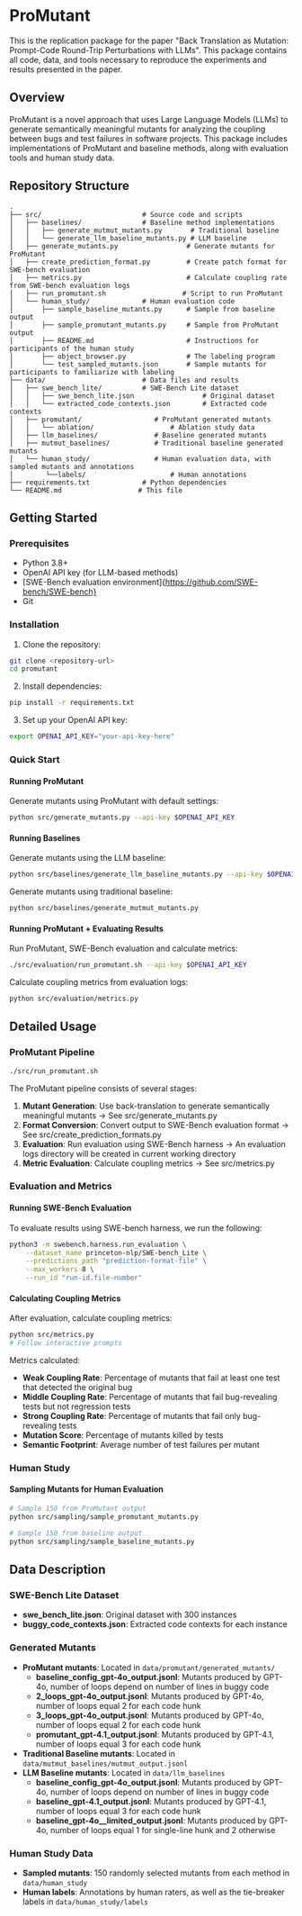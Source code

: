 # ProMutant

This is the replication package for the paper "Back Translation as Mutation: Prompt-Code Round-Trip Perturbations with LLMs". This package contains all code, data, and tools necessary to reproduce the experiments and results presented in the paper.

## Overview

ProMutant is a novel approach that uses Large Language Models (LLMs) to generate semantically meaningful mutants for analyzing the coupling between bugs and test failures in software projects. This package includes implementations of ProMutant and baseline methods, along with evaluation tools and human study data.

## Repository Structure

```
.
├── src/                         # Source code and scripts
│   ├── baselines/               # Baseline method implementations
│   │   ├── generate_mutmut_mutants.py       # Traditional baseline
│   │   └── generate_llm_baseline_mutants.py # LLM baseline
│   ├── generate_mutants.py                 # Generate mutants for ProMutant
│   ├── create_prediction_format.py         # Create patch format for SWE-bench evaluation
│   ├── metrics.py                          # Calculate coupling rate from SWE-bench evaluation logs
│   ├── run_promutant.sh                   # Script to run ProMutant
│   └── human_study/             # Human evaluation code
│       ├── sample_baseline_mutants.py      # Sample from baseline output
│       ├── sample_promutant_mutants.py     # Sample from ProMutant output
│       ├── README.md                       # Instructions for participants of the human study
│       ├── object_browser.py               # The labeling program 
│       └── test_sampled_mutants.json       # Sample mutants for participants to familiarize with labeling
├── data/                        # Data files and results
│   ├── swe_bench_lite/          # SWE-Bench Lite dataset
│   │   ├── swe_bench_lite.json                 # Original dataset
│   │   └── extracted_code_contexts.json        # Extracted code contexts
│   ├── promutant/                  # ProMutant generated mutants
│   │   └── ablation/                   # Ablation study data
│   ├── llm_baselines/              # Baseline generated mutants
│   ├── mutmut_baselines/           # Traditional baseline generated mutants
│   └── human_study/                # Human evaluation data, with sampled mutants and annotations
│        └──labels/                     # Human annotations
├── requirements.txt             # Python dependencies
└── README.md                   # This file
```

## Getting Started

### Prerequisites

- Python 3.8+
- OpenAI API key (for LLM-based methods)
- [SWE-Bench evaluation environment]{https://github.com/SWE-bench/SWE-bench}
- Git

### Installation

1. Clone the repository:
```bash
git clone <repository-url>
cd promutant
```

2. Install dependencies:
```bash
pip install -r requirements.txt
```

3. Set up your OpenAI API key:
```bash
export OPENAI_API_KEY="your-api-key-here"
```

### Quick Start

#### Running ProMutant

Generate mutants using ProMutant with default settings:
```bash
python src/generate_mutants.py --api-key $OPENAI_API_KEY
```

#### Running Baselines

Generate mutants using the LLM baseline:
```bash
python src/baselines/generate_llm_baseline_mutants.py --api-key $OPENAI_API_KEY
```

Generate mutants using traditional baseline:
```bash
python src/baselines/generate_mutmut_mutants.py
```

#### Running ProMutant + Evaluating Results

Run ProMutant, SWE-Bench evaluation and calculate metrics:
```bash
./src/evaluation/run_promutant.sh --api-key $OPENAI_API_KEY
```

Calculate coupling metrics from evaluation logs:
```bash
python src/evaluation/metrics.py
```

## Detailed Usage

### ProMutant Pipeline
```bash
./src/run_promutant.sh
```

The ProMutant pipeline consists of several stages:

1. **Mutant Generation**: Use back-translation to generate semantically meaningful mutants
-> See src/generate_mutants.py
2. **Format Conversion**: Convert output to SWE-Bench evaluation format
-> See src/create_prediction_formats.py
3. **Evaluation**: Run evaluation using SWE-Bench harness
-> An evaluation logs directory will be created in current working directory
4. **Metric Evaluation**: Calculate coupling metrics
-> See src/metrics.py

### Evaluation and Metrics

#### Running SWE-Bench Evaluation
To evaluate results using SWE-bench harness, we run the following:
```bash
python3 -m swebench.harness.run_evaluation \
    --dataset_name princeton-nlp/SWE-bench_Lite \
    --predictions_path "prediction-format-file" \
    --max_workers 8 \
    --run_id "run-id.file-number"
```

#### Calculating Coupling Metrics
After evaluation, calculate coupling metrics:
```bash
python src/metrics.py
# Follow interactive prompts
```

Metrics calculated:
- **Weak Coupling Rate**: Percentage of mutants that fail at least one test that detected the original bug
- **Middle Coupling Rate**: Percentage of mutants that fail bug-revealing tests but not regression tests
- **Strong Coupling Rate**: Percentage of mutants that fail only bug-revealing tests
- **Mutation Score**: Percentage of mutants killed by tests
- **Semantic Footprint**: Average number of test failures per mutant

### Human Study

#### Sampling Mutants for Human Evaluation
```bash
# Sample 150 from ProMutant output
python src/sampling/sample_promutant_mutants.py

# Sample 150 from baseline output
python src/sampling/sample_baseline_mutants.py
```

## Data Description

### SWE-Bench Lite Dataset
- **swe_bench_lite.json**: Original dataset with 300 instances
- **buggy_code_contexts.json**: Extracted code contexts for each instance

### Generated Mutants
- **ProMutant mutants**: Located in `data/promutant/generated_mutants/`
    - **baseline_config_gpt-4o_output.jsonl**: Mutants produced by GPT-4o, number of loops depend on number of lines in buggy code
    - **2_loops_gpt-4o_output.jsonl**:  Mutants produced by GPT-4o, number of loops equal 2 for each code hunk
    - **3_loops_gpt-4o_output.jsonl**:  Mutants produced by GPT-4o, number of loops equal 2 for each code hunk
    - **promutant_gpt-4.1_output.jsonl**: Mutants produced by GPT-4.1, number of loops equal 3 for each code hunk
- **Traditional Baseline mutants**: Located in `data/mutmut_baselines/mutmut_output.jsonl`
- **LLM Baseline mutants**: Located in `data/llm_baselines`
    - **baseline_config_gpt-4o_output.jsonl**: Mutants produced by GPT-4o, number of loops depend on number of lines in buggy code
    - **baseline_gpt-4.1_output.jsonl**: Mutants produced by GPT-4.1, number of loops equal 3 for each code hunk
    - **baseline_gpt-4o__limited_output.jsonl**: Mutants produced by GPT-4o, number of loops equal 1 for single-line hunk and 2 otherwise


### Human Study Data
- **Sampled mutants**: 150 randomly selected mutants from each method in `data/human_study`
- **Human labels**: Annotations by human raters, as well as the tie-breaker labels in `data/human_study/labels`
